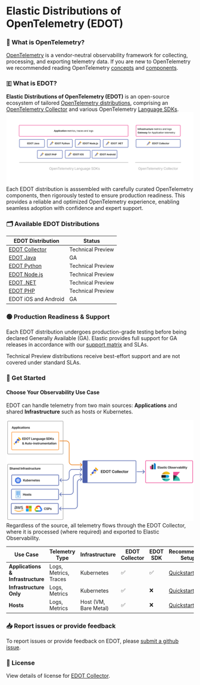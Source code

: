 # Elastic Distributions of OpenTelemetry (EDOT)

### 🔭 What is OpenTelemetry?
[OpenTelemetry](https://opentelemetry.io/docs/) is a vendor-neutral observability framework for collecting, processing, and exporting telemetry data. If you are new to OpenTelemetry we recommended reading OpenTelemetry [concepts](https://opentelemetry.io/docs/concepts/) and [components](https://opentelemetry.io/docs/concepts/components/).

### 🇪 What is EDOT?

**Elastic Distributions of OpenTelemetry (EDOT)** is an open-source ecosystem of tailored [OpenTelemetry distributions](https://opentelemetry.io/docs/concepts/distributions/), comprising an [OpenTelemetry Collector](https://opentelemetry.io/docs/collector/) and various OpenTelemetry [Language SDKs](https://opentelemetry.io/docs/languages/).
![EDOT-Distributions](docs/images/EDOT-SDKs-Collector.png)
Each EDOT distribution is asssembled with carefully curated OpenTelemetry components, then rigorously tested to ensure production readiness. This provides a reliable and optimized OpenTelemetry experience, enabling seamless adoption with confidence and expert support.

### 🗂️ Available EDOT Distributions

| EDOT Distribution | Status |
|-------------------|---------------|
| [EDOT Collector](docs/EDOT-collector/README.md) | Technical Preview |
| [EDOT Java](https://github.com/elastic/elastic-otel-java) | GA |
| [EDOT Python](https://github.com/elastic/elastic-otel-python) | Technical Preview |
| [EDOT Node.js](https://github.com/elastic/elastic-otel-node) | Technical Preview |
| [EDOT .NET](https://github.com/elastic/elastic-otel-dotnet) | Technical Preview |
| [EDOT PHP](https://github.com/elastic/elastic-otel-php) | Technical Preview |
| EDOT iOS and Android | GA |

### 🟢 Production Readiness & Support
Each EDOT distribution undergoes production-grade testing before being declared Generally Available (GA). Elastic provides full support for GA releases in accordance with our [support matrix](https://www.elastic.co/support/matrix) and SLAs.

Technical Preview distributions receive best-effort support and are not covered under standard SLAs.

### 🚀 Get Started

#### Choose Your Observability Use Case

EDOT can handle telemetry from two main sources: **Applications** and shared **Infrastructure** such as hosts or Kubernetes.

![EDOT-diagram](docs/images/EDOT-diagram.png)
Regardless of the source, all telemetry flows through the EDOT Collector, where it is processed (where required) and exported to Elastic Observability.


| **Use Case**                 | **Telemetry Type**         | **Infrastructure**        | **EDOT Collector** | **EDOT SDK** | **Recommended Setup** |
|------------------------------|---------------------------|---------------------------|---------------------|------------------------|----------------------|
| **Applications & Infrastructure** | Logs, Metrics, Traces | Kubernetes                 | ✅ | ✅ | [Quickstart](https://github.com/elastic/opentelemetry/blob/miguel-docs/quickstart-guide.md#%EF%B8%8F-kubernetes---infrastructure--application--monitoring)|
| **Infrastructure Only**      | Logs, Metrics            | Kubernetes                 | ✅ | ❌ | [Quickstart](https://github.com/elastic/opentelemetry/blob/miguel-docs/quickstart-guide.md#%EF%B8%8F-kubernetes---infrastructure--application--monitoring)|
| **Hosts**      | Logs, Metrics            | Host (VM, Bare Metal)      | ✅ | ❌ | [Quickstart](https://github.com/elastic/opentelemetry/blob/miguel-docs/quickstart-guide.md#%EF%B8%8F-hosts-monitoring-and-log-collection) |

### 📥 Report issues or provide feedback
To report issues or provide feedback on EDOT, please [submit a github issue](https://github.com/elastic/opentelemetry/issues/new/choose).


### 📄 License
View details of license for [EDOT Collector](https://github.com/elastic/elastic-agent/blob/main/LICENSE.txt). 